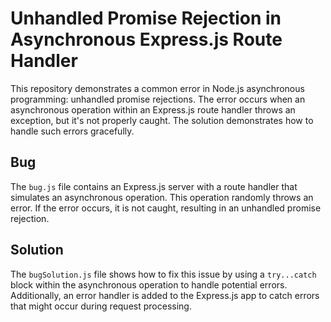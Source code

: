 # Unhandled Promise Rejection in Asynchronous Express.js Route Handler

This repository demonstrates a common error in Node.js asynchronous programming: unhandled promise rejections.  The error occurs when an asynchronous operation within an Express.js route handler throws an exception, but it's not properly caught. The solution demonstrates how to handle such errors gracefully.

## Bug

The `bug.js` file contains an Express.js server with a route handler that simulates an asynchronous operation.  This operation randomly throws an error.  If the error occurs, it is not caught, resulting in an unhandled promise rejection. 

## Solution

The `bugSolution.js` file shows how to fix this issue by using a `try...catch` block within the asynchronous operation to handle potential errors.  Additionally, an error handler is added to the Express.js app to catch errors that might occur during request processing.